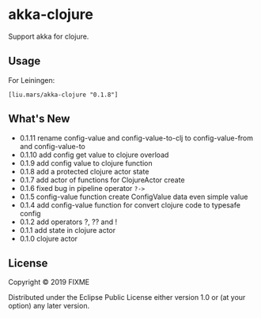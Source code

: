 # akka-clojure

Support akka for clojure. 

## Usage

For Leiningen:
```
[liu.mars/akka-clojure "0.1.8"]
```

## What's New

 - 0.1.11 rename config-value and config-value-to-clj to config-value-from and config-value-to
 - 0.1.10 add config get value to clojure overload
 - 0.1.9 add config value to clojure function 
 - 0.1.8 add a protected clojure actor state 
 - 0.1.7 add actor of functions for ClojureActor create
 - 0.1.6 fixed bug in pipeline operator `?->`
 - 0.1.5 config-value function create ConfigValue data even simple value
 - 0.1.4 add config-value function for convert clojure code to typesafe config
 - 0.1.2 add operators ?, ?? and !
 - 0.1.1 add state in clojure actor
 - 0.1.0 clojure actor

## License

Copyright © 2019 FIXME

Distributed under the Eclipse Public License either version 1.0 or (at
your option) any later version.
